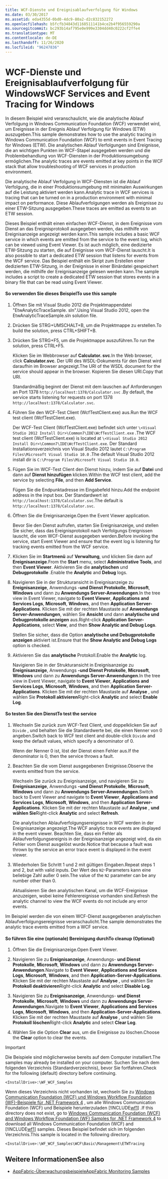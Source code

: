 ```yaml
---
title: WCF-Dienste und Ereignisablaufverfolgung für Windows
ms.date: 03/30/2017
ms.assetid: eda4355d-0bd0-4dc9-80a2-d2c832152272
ms.openlocfilehash: b5fcfb34843d1168511141b4ce2b4f956559290a
ms.sourcegitcommit: bc293b14af795e0e999e3304dd40c0222cf2ffe4
ms.translationtype: MT
ms.contentlocale: de-DE
ms.lasthandoff: 11/26/2020
ms.locfileid: "96247836"
---
```

# <a name="wcf-services-and-event-tracing-for-windows"></a><span data-ttu-id="9e98d-102">WCF-Dienste und Ereignisablaufverfolgung für Windows</span><span class="sxs-lookup"><span data-stu-id="9e98d-102">WCF Services and Event Tracing for Windows</span></span>

<span data-ttu-id="9e98d-103">In diesem Beispiel wird veranschaulicht, wie die analytische Ablauf Verfolgung in Windows Communication Foundation (WCF) verwendet wird, um Ereignisse in der Ereignis Ablauf Verfolgung für Windows (ETW) auszugeben.</span><span class="sxs-lookup"><span data-stu-id="9e98d-103">This sample demonstrates how to use the analytic tracing in Windows Communication Foundation (WCF) to emit events in Event Tracing for Windows (ETW).</span></span> <span data-ttu-id="9e98d-104">Die analytischen Ablauf Verfolgungen sind Ereignisse, die an wichtigen Punkten im WCF-Stapel ausgegeben werden und die Problembehandlung von WCF-Diensten in der Produktionsumgebung ermöglichen.</span><span class="sxs-lookup"><span data-stu-id="9e98d-104">The analytic traces are events emitted at key points in the WCF stack that allow troubleshooting of WCF services in production environment.</span></span>

 <span data-ttu-id="9e98d-105">Die analytische Ablauf Verfolgung in WCF-Diensten ist die Ablauf Verfolgung, die in einer Produktionsumgebung mit minimalen Auswirkungen auf die Leistung aktiviert werden kann.</span><span class="sxs-lookup"><span data-stu-id="9e98d-105">Analytic trace in WCF services is tracing that can be turned on in a production environment with minimal impact on performance.</span></span> <span data-ttu-id="9e98d-106">Diese Ablaufverfolgungen werden als Ereignisse zu einer ETW-Sitzung ausgegeben.</span><span class="sxs-lookup"><span data-stu-id="9e98d-106">These traces are emitted as events to an ETW session.</span></span>

 <span data-ttu-id="9e98d-107">Dieses Beispiel enthält einen einfachen WCF-Dienst, in dem Ereignisse vom Dienst an das Ereignisprotokoll ausgegeben werden, das mithilfe von Ereignisanzeige angezeigt werden kann.</span><span class="sxs-lookup"><span data-stu-id="9e98d-107">This sample includes a basic WCF service in which events are emitted from the service to the event log, which can be viewed using Event Viewer.</span></span> <span data-ttu-id="9e98d-108">Es ist auch möglich, eine dedizierte ETW-Sitzung zu starten, die auf Ereignisse vom WCF-Dienst lauscht.</span><span class="sxs-lookup"><span data-stu-id="9e98d-108">It is also possible to start a dedicated ETW session that listens for events from the WCF service.</span></span> <span data-ttu-id="9e98d-109">Das Beispiel enthält ein Skript zum Erstellen einer dedizierten ETW-Sitzung, in der Ereignisse in einer Binärdatei gespeichert werden, die mithilfe der Ereignisanzeige gelesen werden kann.</span><span class="sxs-lookup"><span data-stu-id="9e98d-109">The sample includes a script to create a dedicated ETW session that stores events in a binary file that can be read using Event Viewer.</span></span>

#### <a name="to-use-this-sample"></a><span data-ttu-id="9e98d-110">So verwenden Sie dieses Beispiel</span><span class="sxs-lookup"><span data-stu-id="9e98d-110">To use this sample</span></span>

1. <span data-ttu-id="9e98d-111">Öffnen Sie mit Visual Studio 2012 die Projektmappendatei "EtwAnalyticTraceSample. sln".</span><span class="sxs-lookup"><span data-stu-id="9e98d-111">Using Visual Studio 2012, open the EtwAnalyticTraceSample.sln solution file.</span></span>

2. <span data-ttu-id="9e98d-112">Drücken Sie STRG+UMSCHALT+B, um die Projektmappe zu erstellen.</span><span class="sxs-lookup"><span data-stu-id="9e98d-112">To build the solution, press CTRL+SHIFT+B.</span></span>

3. <span data-ttu-id="9e98d-113">Drücken Sie STRG+F5, um die Projektmappe auszuführen.</span><span class="sxs-lookup"><span data-stu-id="9e98d-113">To run the solution, press CTRL+F5.</span></span>

     <span data-ttu-id="9e98d-114">Klicken Sie im Webbrowser auf **Calculator. svc**.</span><span class="sxs-lookup"><span data-stu-id="9e98d-114">In the Web browser, click **Calculator.svc**.</span></span> <span data-ttu-id="9e98d-115">Der URI des WSDL-Dokuments für den Dienst wird daraufhin im Browser angezeigt.</span><span class="sxs-lookup"><span data-stu-id="9e98d-115">The URI of the WSDL document for the service should appear in the browser.</span></span> <span data-ttu-id="9e98d-116">Kopieren Sie diesen URI.</span><span class="sxs-lookup"><span data-stu-id="9e98d-116">Copy that URI.</span></span>

     <span data-ttu-id="9e98d-117">Standardmäßig beginnt der Dienst mit dem lauschen auf Anforderungen an Port 1378 `http://localhost:1378/Calculator.svc` .</span><span class="sxs-lookup"><span data-stu-id="9e98d-117">By default, the service starts listening for requests on port 1378 `http://localhost:1378/Calculator.svc`.</span></span>

4. <span data-ttu-id="9e98d-118">Führen Sie den WCF-Test Client (WcfTestClient.exe) aus.</span><span class="sxs-lookup"><span data-stu-id="9e98d-118">Run the WCF test client (WcfTestClient.exe).</span></span>

     <span data-ttu-id="9e98d-119">Der WCF-Test Client (WcfTestClient.exe) befindet sich unter `\<Visual Studio 2012 Install Dir>\Common7\IDE\WcfTestClient.exe` .</span><span class="sxs-lookup"><span data-stu-id="9e98d-119">The WCF test client (WcfTestClient.exe) is located at `\<Visual Studio 2012 Install Dir>\Common7\IDE\WcfTestClient.exe`.</span></span>  <span data-ttu-id="9e98d-120">Der Standard Installationsverzeichnis von Visual Studio 2012 lautet `C:\Program Files\Microsoft Visual Studio 10.0` .</span><span class="sxs-lookup"><span data-stu-id="9e98d-120">The default Visual Studio 2012 install dir is `C:\Program Files\Microsoft Visual Studio 10.0`.</span></span>

5. <span data-ttu-id="9e98d-121">Fügen Sie im WCF-Test Client den Dienst hinzu, indem Sie auf **Datei** und dann auf **Dienst hinzufügen** klicken.</span><span class="sxs-lookup"><span data-stu-id="9e98d-121">Within the WCF test client, add the service by selecting **File**, and then **Add Service**.</span></span>

     <span data-ttu-id="9e98d-122">Fügen Sie die Endpunktadresse im Eingabefeld hinzu.</span><span class="sxs-lookup"><span data-stu-id="9e98d-122">Add the endpoint address in the input box.</span></span> <span data-ttu-id="9e98d-123">Der Standardwert ist `http://localhost:1378/Calculator.svc`.</span><span class="sxs-lookup"><span data-stu-id="9e98d-123">The default is `http://localhost:1378/Calculator.svc`.</span></span>

6. <span data-ttu-id="9e98d-124">Öffnen Sie die Ereignisanzeige.</span><span class="sxs-lookup"><span data-stu-id="9e98d-124">Open the Event Viewer application.</span></span>

     <span data-ttu-id="9e98d-125">Bevor Sie den Dienst aufrufen, starten Sie Ereignisanzeige, und stellen Sie sicher, dass das Ereignisprotokoll nach Verfolgungs Ereignissen lauscht, die vom WCF-Dienst ausgegeben werden.</span><span class="sxs-lookup"><span data-stu-id="9e98d-125">Before invoking the service, start Event Viewer and ensure that the event log is listening for tracking events emitted from the WCF service.</span></span>

7. <span data-ttu-id="9e98d-126">Klicken Sie im **Startmenü** auf **Verwaltung**, und klicken Sie dann auf **Ereignisanzeige**.</span><span class="sxs-lookup"><span data-stu-id="9e98d-126">From the **Start** menu, select **Administrative Tools**, and then **Event Viewer**.</span></span>  <span data-ttu-id="9e98d-127">Aktivieren Sie die **analytischen** und **Debugprotokolle** .</span><span class="sxs-lookup"><span data-stu-id="9e98d-127">Enable the **Analytic** and **Debug** logs.</span></span>

8. <span data-ttu-id="9e98d-128">Navigieren Sie in der Strukturansicht in Ereignisanzeige zu **Ereignisanzeige**, Anwendungs **-und Dienst Protokolle**, **Microsoft**, **Windows** und dann zu **Anwendungs Server-Anwendungen**.</span><span class="sxs-lookup"><span data-stu-id="9e98d-128">In the tree view in Event Viewer, navigate to **Event Viewer**, **Applications and Services Logs**, **Microsoft**, **Windows**, and then **Application Server-Applications**.</span></span> <span data-ttu-id="9e98d-129">Klicken Sie mit der rechten Maustaste auf **Anwendungs Server-Anwendungen**, wählen Sie **Ansicht** und dann **analytische und Debugprotokolle anzeigen** aus.</span><span class="sxs-lookup"><span data-stu-id="9e98d-129">Right-click **Application Server-Applications**, select **View**, and then **Show Analytic and Debug Logs**.</span></span>

     <span data-ttu-id="9e98d-130">Stellen Sie sicher, dass die Option **analytische und Debugprotokolle anzeigen** aktiviert ist.</span><span class="sxs-lookup"><span data-stu-id="9e98d-130">Ensure that the **Show Analytic and Debug Logs** option is checked.</span></span>

9. <span data-ttu-id="9e98d-131">Aktivieren Sie das **analytische** Protokoll.</span><span class="sxs-lookup"><span data-stu-id="9e98d-131">Enable the **Analytic** log.</span></span>

     <span data-ttu-id="9e98d-132">Navigieren Sie in der Strukturansicht in Ereignisanzeige zu **Ereignisanzeige**, Anwendungs **-und Dienst Protokolle**, **Microsoft**, **Windows** und dann zu **Anwendungs Server-Anwendungen**.</span><span class="sxs-lookup"><span data-stu-id="9e98d-132">In the tree view in Event Viewer, navigate to **Event Viewer**, **Applications and Services Logs**, **Microsoft**, **Windows**, and then **Application Server-Applications**.</span></span> <span data-ttu-id="9e98d-133">Klicken Sie mit der rechten Maustaste auf **Analyse** , und wählen Sie **Protokoll aktivieren**</span><span class="sxs-lookup"><span data-stu-id="9e98d-133">Right-click **Analytic** and select **Enable Log**.</span></span>

#### <a name="to-test-the-service"></a><span data-ttu-id="9e98d-134">So testen Sie den Dienst</span><span class="sxs-lookup"><span data-stu-id="9e98d-134">To test the service</span></span>

1. <span data-ttu-id="9e98d-135">Wechseln Sie zurück zum WCF-Test Client, und doppelklicken Sie auf `Divide` , und behalten Sie die Standardwerte bei, die einen Nenner von 0 angeben.</span><span class="sxs-lookup"><span data-stu-id="9e98d-135">Switch back to WCF test client and double-click `Divide` and keep the default values, which specify a denominator of 0.</span></span>

     <span data-ttu-id="9e98d-136">Wenn der Nenner 0 ist, löst der Dienst einen Fehler aus.</span><span class="sxs-lookup"><span data-stu-id="9e98d-136">If the denominator is 0, then the service throws a fault.</span></span>

2. <span data-ttu-id="9e98d-137">Beachten Sie die vom Dienst ausgegebenen Ereignisse.</span><span class="sxs-lookup"><span data-stu-id="9e98d-137">Observe the events emitted from the service.</span></span>

     <span data-ttu-id="9e98d-138">Wechseln Sie zurück zu Ereignisanzeige, und navigieren Sie zu **Ereignisanzeige**, Anwendungs **-und Dienst Protokolle**, **Microsoft**, **Windows** und dann zu **Anwendungs Server-Anwendungen**.</span><span class="sxs-lookup"><span data-stu-id="9e98d-138">Switch back to Event Viewer and navigate to **Event Viewer**, **Applications and Services Logs**, **Microsoft**, **Windows**, and then **Application Server-Applications**.</span></span> <span data-ttu-id="9e98d-139">Klicken Sie mit der rechten Maustaste auf **Analyse** , **und wählen Sie**</span><span class="sxs-lookup"><span data-stu-id="9e98d-139">Right-click **Analytic** and select **Refresh**.</span></span>

     <span data-ttu-id="9e98d-140">Die analytischen Ablaufverfolgungsereignisse in WCF werden in der Ereignisanzeige angezeigt.</span><span class="sxs-lookup"><span data-stu-id="9e98d-140">The WCF analytic trace events are displayed in the event viewer.</span></span> <span data-ttu-id="9e98d-141">Beachten Sie, dass ein Fehler als Ablaufverfolgungsereignis in der Ereignisanzeige angezeigt wird, da ein Fehler vom Dienst ausgelöst wurde.</span><span class="sxs-lookup"><span data-stu-id="9e98d-141">Notice that because a fault was thrown by the service an error trace event is displayed in the event viewer.</span></span>

3. <span data-ttu-id="9e98d-142">Wiederholen Sie Schritt 1 und 2 mit gültigen Eingaben.</span><span class="sxs-lookup"><span data-stu-id="9e98d-142">Repeat steps 1 and 2, but with valid inputs.</span></span> <span data-ttu-id="9e98d-143">Der Wert des `N2`-Parameters kann eine beliebige Zahl außer 0 sein.</span><span class="sxs-lookup"><span data-stu-id="9e98d-143">The value of the `N2` parameter can be any number other than 0.</span></span>

     <span data-ttu-id="9e98d-144">Aktualisieren Sie den analytischen Kanal, um die WCF-Ereignisse anzuzeigen, wobei keine Fehlerereignisse vorhanden sind.</span><span class="sxs-lookup"><span data-stu-id="9e98d-144">Refresh the analytic channel to view the WCF events do not include any error events.</span></span>

 <span data-ttu-id="9e98d-145">Im Beispiel werden die von einem WCF-Dienst ausgegebenen analytischen Ablaufverfolgungsereignisse veranschaulicht.</span><span class="sxs-lookup"><span data-stu-id="9e98d-145">The sample demonstrates the analytic trace events emitted from a WCF service.</span></span>

#### <a name="to-cleanup-optional"></a><span data-ttu-id="9e98d-146">So führen Sie eine (optionale) Bereinigung durch</span><span class="sxs-lookup"><span data-stu-id="9e98d-146">To cleanup (Optional)</span></span>

1. <span data-ttu-id="9e98d-147">Öffnen Sie die Ereignisanzeige.</span><span class="sxs-lookup"><span data-stu-id="9e98d-147">Open Event Viewer.</span></span>

2. <span data-ttu-id="9e98d-148">Navigieren Sie zu **Ereignisanzeige**, Anwendungs- **und Dienst Protokolle**, **Microsoft**, **Windows** und dann zu **Anwendungs Server-Anwendungen**.</span><span class="sxs-lookup"><span data-stu-id="9e98d-148">Navigate to **Event Viewer**, **Applications and Services Logs**, **Microsoft**, **Windows**, and then **Application-Server-Applications**.</span></span> <span data-ttu-id="9e98d-149">Klicken Sie mit der rechten Maustaste auf **Analyse** , und wählen Sie **Protokoll deaktivieren**</span><span class="sxs-lookup"><span data-stu-id="9e98d-149">Right-click **Analytic** and select **Disable Log**.</span></span>

3. <span data-ttu-id="9e98d-150">Navigieren Sie zu **Ereignisanzeige**, Anwendungs- **und Dienst Protokolle**, **Microsoft**, **Windows** und dann zu **Anwendungs Server-Anwendungen**.</span><span class="sxs-lookup"><span data-stu-id="9e98d-150">Navigate to **Event Viewer**, **Applications and Services Logs**, **Microsoft**, **Windows**, and then **Application-Server-Applications**.</span></span> <span data-ttu-id="9e98d-151">Klicken Sie mit der rechten Maustaste auf **Analyse** , und wählen Sie **Protokoll löschen**</span><span class="sxs-lookup"><span data-stu-id="9e98d-151">Right-click **Analytic** and select **Clear Log**.</span></span>

4. <span data-ttu-id="9e98d-152">Wählen Sie die Option **Clear** aus, um die Ereignisse zu löschen.</span><span class="sxs-lookup"><span data-stu-id="9e98d-152">Choose the **Clear** option to clear the events.</span></span>

> [!IMPORTANT]
> <span data-ttu-id="9e98d-153">Die Beispiele sind möglicherweise bereits auf dem Computer installiert.</span><span class="sxs-lookup"><span data-stu-id="9e98d-153">The samples may already be installed on your computer.</span></span> <span data-ttu-id="9e98d-154">Suchen Sie nach dem folgenden Verzeichnis (Standardverzeichnis), bevor Sie fortfahren.</span><span class="sxs-lookup"><span data-stu-id="9e98d-154">Check for the following (default) directory before continuing.</span></span>  
>
> `<InstallDrive>:\WF_WCF_Samples`  
>
> <span data-ttu-id="9e98d-155">Wenn dieses Verzeichnis nicht vorhanden ist, wechseln Sie zu [Windows Communication Foundation (WCF) und Windows Workflow Foundation (WF)-Beispiele für .NET Framework 4](https://www.microsoft.com/download/details.aspx?id=21459) , um alle Windows Communication Foundation (WCF) und Beispiele herunterzuladen [!INCLUDE[wf1](../../../../includes/wf1-md.md)] .</span><span class="sxs-lookup"><span data-stu-id="9e98d-155">If this directory does not exist, go to [Windows Communication Foundation (WCF) and Windows Workflow Foundation (WF) Samples for .NET Framework 4](https://www.microsoft.com/download/details.aspx?id=21459) to download all Windows Communication Foundation (WCF) and [!INCLUDE[wf1](../../../../includes/wf1-md.md)] samples.</span></span> <span data-ttu-id="9e98d-156">Dieses Beispiel befindet sich im folgenden Verzeichnis.</span><span class="sxs-lookup"><span data-stu-id="9e98d-156">This sample is located in the following directory.</span></span>  
>
> `<InstallDrive>:\WF_WCF_Samples\WCF\Basic\Management\ETWTracing`  
  
## <a name="see-also"></a><span data-ttu-id="9e98d-157">Weitere Informationen</span><span class="sxs-lookup"><span data-stu-id="9e98d-157">See also</span></span>

- <span data-ttu-id="9e98d-158">[AppFabric-Überwachungsbeispiele](/previous-versions/appfabric/ff383407(v=azure.10))</span><span class="sxs-lookup"><span data-stu-id="9e98d-158">[AppFabric Monitoring Samples](/previous-versions/appfabric/ff383407(v=azure.10))</span></span>
